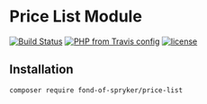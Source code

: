 # Price List Module
[![Build Status](https://travis-ci.org/fond-of/spryker-price-list.svg?branch=master)](https://travis-ci.org/fond-of/spryker-price-list)
[![PHP from Travis config](https://img.shields.io/travis/php-v/symfony/symfony.svg)](https://php.net/)
[![license](https://img.shields.io/github/license/mashape/apistatus.svg)](https://packagist.org/packages/fond-of-spryker/price-list)

## Installation

```
composer require fond-of-spryker/price-list
```
